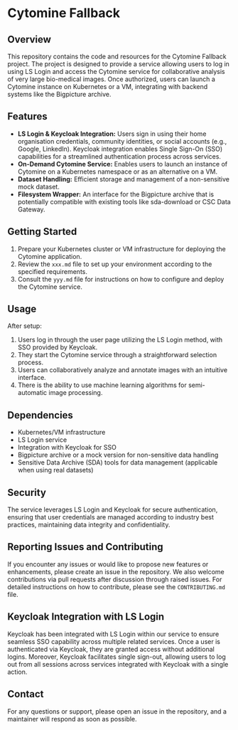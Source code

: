 # Cytomine Fallback

## Overview

This repository contains the code and resources for the Cytomine Fallback project. The project is designed to provide a service allowing users to log in using LS Login and access the Cytomine service for collaborative analysis of very large bio-medical images. Once authorized, users can launch a Cytomine instance on Kubernetes or a VM, integrating with backend systems like the Bigpicture archive.

## Features

- **LS Login & Keycloak Integration:** Users sign in using their home organisation credentials, community identities, or social accounts (e.g., Google, LinkedIn). Keycloak integration enables Single Sign-On (SSO) capabilities for a streamlined authentication process across services.
- **On-Demand Cytomine Service:** Enables users to launch an instance of Cytomine on a Kubernetes namespace or as an alternative on a VM.
- **Dataset Handling:** Efficient storage and management of a non-sensitive mock dataset.
- **Filesystem Wrapper:** An interface for the Bigpicture archive that is potentially compatible with existing tools like sda-download or CSC Data Gateway.

## Getting Started

1. Prepare your Kubernetes cluster or VM infrastructure for deploying the Cytomine application.
2. Review the `xxx.md` file to set up your environment according to the specified requirements.
3. Consult the `yyy.md` file for instructions on how to configure and deploy the Cytomine service.

## Usage

After setup:

1. Users log in through the user page utilizing the LS Login method, with SSO provided by Keycloak.
2. They start the Cytomine service through a straightforward selection process.
3. Users can collaboratively analyze and annotate images with an intuitive interface.
4. There is the ability to use machine learning algorithms for semi-automatic image processing.

## Dependencies

- Kubernetes/VM infrastructure
- LS Login service
- Integration with Keycloak for SSO
- Bigpicture archive or a mock version for non-sensitive data handling
- Sensitive Data Archive (SDA) tools for data management (applicable when using real datasets)

## Security

The service leverages LS Login and Keycloak for secure authentication, ensuring that user credentials are managed according to industry best practices, maintaining data integrity and confidentiality.

## Reporting Issues and Contributing

If you encounter any issues or would like to propose new features or enhancements, please create an issue in the repository. We also welcome contributions via pull requests after discussion through raised issues. For detailed instructions on how to contribute, please see the `CONTRIBUTING.md` file.

## Keycloak Integration with LS Login

Keycloak has been integrated with LS Login within our service to ensure seamless SSO capability across multiple related services. Once a user is authenticated via Keycloak, they are granted access without additional logins. Moreover, Keycloak facilitates single sign-out, allowing users to log out from all sessions across services integrated with Keycloak with a single action.

## Contact

For any questions or support, please open an issue in the repository, and a maintainer will respond as soon as possible.
